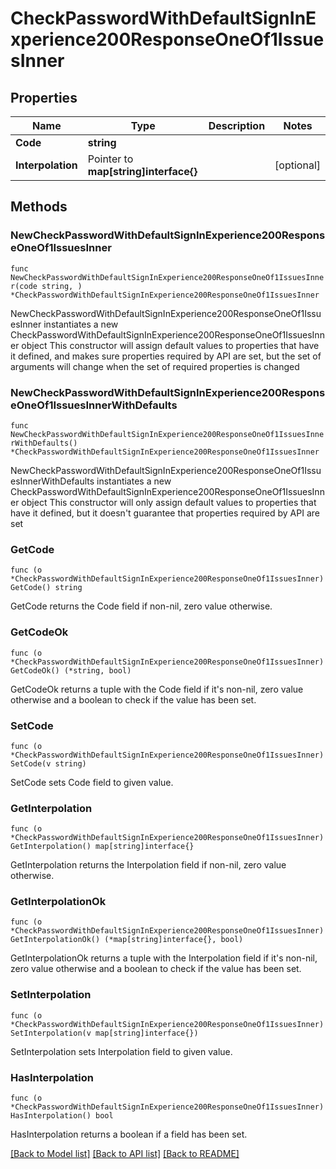 # CheckPasswordWithDefaultSignInExperience200ResponseOneOf1IssuesInner

## Properties

Name | Type | Description | Notes
------------ | ------------- | ------------- | -------------
**Code** | **string** |  | 
**Interpolation** | Pointer to **map[string]interface{}** |  | [optional] 

## Methods

### NewCheckPasswordWithDefaultSignInExperience200ResponseOneOf1IssuesInner

`func NewCheckPasswordWithDefaultSignInExperience200ResponseOneOf1IssuesInner(code string, ) *CheckPasswordWithDefaultSignInExperience200ResponseOneOf1IssuesInner`

NewCheckPasswordWithDefaultSignInExperience200ResponseOneOf1IssuesInner instantiates a new CheckPasswordWithDefaultSignInExperience200ResponseOneOf1IssuesInner object
This constructor will assign default values to properties that have it defined,
and makes sure properties required by API are set, but the set of arguments
will change when the set of required properties is changed

### NewCheckPasswordWithDefaultSignInExperience200ResponseOneOf1IssuesInnerWithDefaults

`func NewCheckPasswordWithDefaultSignInExperience200ResponseOneOf1IssuesInnerWithDefaults() *CheckPasswordWithDefaultSignInExperience200ResponseOneOf1IssuesInner`

NewCheckPasswordWithDefaultSignInExperience200ResponseOneOf1IssuesInnerWithDefaults instantiates a new CheckPasswordWithDefaultSignInExperience200ResponseOneOf1IssuesInner object
This constructor will only assign default values to properties that have it defined,
but it doesn't guarantee that properties required by API are set

### GetCode

`func (o *CheckPasswordWithDefaultSignInExperience200ResponseOneOf1IssuesInner) GetCode() string`

GetCode returns the Code field if non-nil, zero value otherwise.

### GetCodeOk

`func (o *CheckPasswordWithDefaultSignInExperience200ResponseOneOf1IssuesInner) GetCodeOk() (*string, bool)`

GetCodeOk returns a tuple with the Code field if it's non-nil, zero value otherwise
and a boolean to check if the value has been set.

### SetCode

`func (o *CheckPasswordWithDefaultSignInExperience200ResponseOneOf1IssuesInner) SetCode(v string)`

SetCode sets Code field to given value.


### GetInterpolation

`func (o *CheckPasswordWithDefaultSignInExperience200ResponseOneOf1IssuesInner) GetInterpolation() map[string]interface{}`

GetInterpolation returns the Interpolation field if non-nil, zero value otherwise.

### GetInterpolationOk

`func (o *CheckPasswordWithDefaultSignInExperience200ResponseOneOf1IssuesInner) GetInterpolationOk() (*map[string]interface{}, bool)`

GetInterpolationOk returns a tuple with the Interpolation field if it's non-nil, zero value otherwise
and a boolean to check if the value has been set.

### SetInterpolation

`func (o *CheckPasswordWithDefaultSignInExperience200ResponseOneOf1IssuesInner) SetInterpolation(v map[string]interface{})`

SetInterpolation sets Interpolation field to given value.

### HasInterpolation

`func (o *CheckPasswordWithDefaultSignInExperience200ResponseOneOf1IssuesInner) HasInterpolation() bool`

HasInterpolation returns a boolean if a field has been set.


[[Back to Model list]](../README.md#documentation-for-models) [[Back to API list]](../README.md#documentation-for-api-endpoints) [[Back to README]](../README.md)


